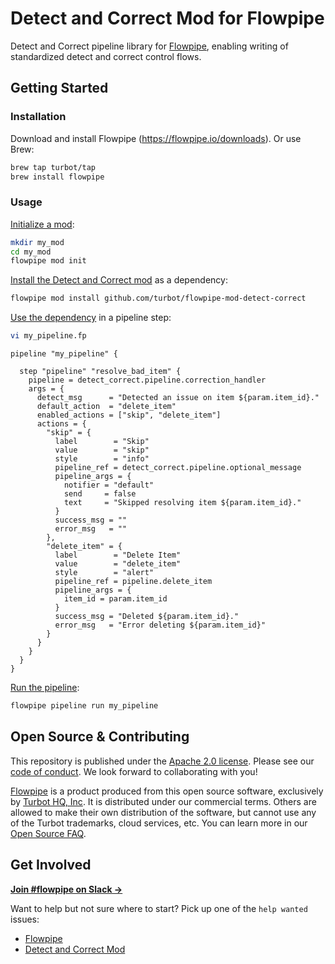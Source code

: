 # Detect and Correct Mod for Flowpipe

Detect and Correct pipeline library for [Flowpipe](https://flowpipe.io), enabling writing of standardized detect and correct control flows.

## Getting Started

### Installation

Download and install Flowpipe (https://flowpipe.io/downloads). Or use Brew:

```sh
brew tap turbot/tap
brew install flowpipe
```

### Usage

[Initialize a mod](https://flowpipe.io/docs/build/index#initializing-a-mod):

```sh
mkdir my_mod
cd my_mod
flowpipe mod init
```

[Install the Detect and Correct mod](https://flowpipe.io/docs/build/mod-dependencies#mod-dependencies) as a dependency:

```sh
flowpipe mod install github.com/turbot/flowpipe-mod-detect-correct
```

[Use the dependency](https://flowpipe.io/docs/build/write-pipelines/index) in a pipeline step:

```sh
vi my_pipeline.fp
```

```hcl
pipeline "my_pipeline" {

  step "pipeline" "resolve_bad_item" {
    pipeline = detect_correct.pipeline.correction_handler
    args = {
      detect_msg      = "Detected an issue on item ${param.item_id}."
      default_action  = "delete_item"
      enabled_actions = ["skip", "delete_item"]
      actions = {
        "skip" = {
          label        = "Skip"
          value        = "skip"
          style        = "info"
          pipeline_ref = detect_correct.pipeline.optional_message
          pipeline_args = {
            notifier = "default"
            send     = false
            text     = "Skipped resolving item ${param.item_id}."
          }
          success_msg = ""
          error_msg   = ""
        },
        "delete_item" = {
          label        = "Delete Item"
          value        = "delete_item"
          style        = "alert"
          pipeline_ref = pipeline.delete_item
          pipeline_args = {
            item_id = param.item_id
          }
          success_msg = "Deleted ${param.item_id}."
          error_msg   = "Error deleting ${param.item_id}"
        }
      }
    }
  }
}
```

[Run the pipeline](https://flowpipe.io/docs/run/pipelines):

```sh
flowpipe pipeline run my_pipeline
```

## Open Source & Contributing

This repository is published under the [Apache 2.0 license](https://www.apache.org/licenses/LICENSE-2.0). Please see our [code of conduct](https://github.com/turbot/.github/blob/main/CODE_OF_CONDUCT.md). We look forward to collaborating with you!

[Flowpipe](https://flowpipe.io) is a product produced from this open source software, exclusively by [Turbot HQ, Inc](https://turbot.com). It is distributed under our commercial terms. Others are allowed to make their own distribution of the software, but cannot use any of the Turbot trademarks, cloud services, etc. You can learn more in our [Open Source FAQ](https://turbot.com/open-source).

## Get Involved

**[Join #flowpipe on Slack →](https://flowpipe.io/community/join)**

Want to help but not sure where to start? Pick up one of the `help wanted` issues:

- [Flowpipe](https://github.com/turbot/flowpipe/labels/help%20wanted)
- [Detect and Correct Mod](https://github.com/turbot/flowpipe-mod-detect-correct/labels/help%20wanted)